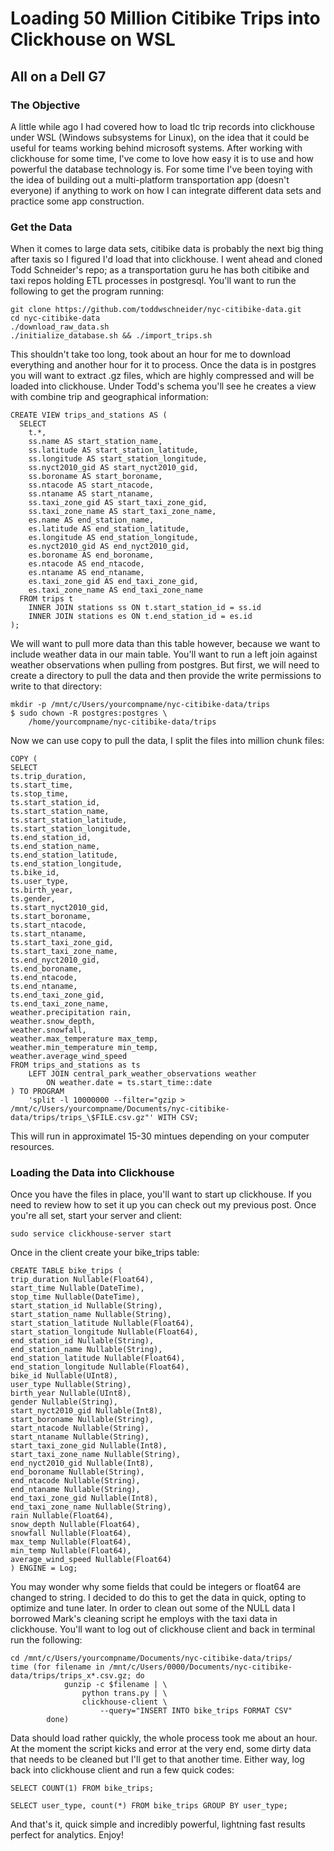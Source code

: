 # Loading 50 Million Citibike Trips into Clickhouse on WSL
## All on a Dell G7


### The Objective
A little while ago I had covered how to load tlc trip records into clickhouse under WSL (Windows subsystems for Linux), on the idea that it could be useful for teams working behind microsoft systems. After working with clickhouse for some time, I've come to love how easy it is to use and how powerful the database technology is. For some time I've been toying with the idea of building out a multi-platform transportation app (doesn't everyone) if anything to work on how I can integrate different data sets and practice some app construction.

### Get the Data
When it comes to large data sets, citibike data is probably the next big thing after taxis so I figured I'd load that into clickhouse. I went ahead and cloned Todd Schneider's repo; as a transportation guru he has both citibike and taxi repos holding ETL processes in postgresql. You'll want to run the following to get the program running:

```
git clone https://github.com/toddwschneider/nyc-citibike-data.git
cd nyc-citibike-data
./download_raw_data.sh
./initialize_database.sh && ./import_trips.sh
```

This shouldn't take too long, took about an hour for me to download everything and another hour for it to process. Once the data is in postgres you will want to extract .gz files, which are highly compressed and will be loaded into clickhouse. Under Todd's schema you'll see he creates a view with combine trip and geographical information:

```
CREATE VIEW trips_and_stations AS (
  SELECT
    t.*,
    ss.name AS start_station_name,
    ss.latitude AS start_station_latitude,
    ss.longitude AS start_station_longitude,
    ss.nyct2010_gid AS start_nyct2010_gid,
    ss.boroname AS start_boroname,
    ss.ntacode AS start_ntacode,
    ss.ntaname AS start_ntaname,
    ss.taxi_zone_gid AS start_taxi_zone_gid,
    ss.taxi_zone_name AS start_taxi_zone_name,
    es.name AS end_station_name,
    es.latitude AS end_station_latitude,
    es.longitude AS end_station_longitude,
    es.nyct2010_gid AS end_nyct2010_gid,
    es.boroname AS end_boroname,
    es.ntacode AS end_ntacode,
    es.ntaname AS end_ntaname,
    es.taxi_zone_gid AS end_taxi_zone_gid,
    es.taxi_zone_name AS end_taxi_zone_name
  FROM trips t
    INNER JOIN stations ss ON t.start_station_id = ss.id
    INNER JOIN stations es ON t.end_station_id = es.id
);
```

We will want to pull more data than this table however, because we want to include weather data in our main table. You'll want to run a left join against weather observations when pulling from postgres. But first, we will need to create a directory to pull the data and then provide the write permissions to write to that directory:

```
mkdir -p /mnt/c/Users/yourcompname/nyc-citibike-data/trips
$ sudo chown -R postgres:postgres \
    /home/yourcompname/nyc-citibike-data/trips
```

Now we can use copy to pull the data, I split the files into million chunk files:
```
COPY (
SELECT
ts.trip_duration,
ts.start_time,
ts.stop_time,
ts.start_station_id,
ts.start_station_name,
ts.start_station_latitude,
ts.start_station_longitude,
ts.end_station_id,
ts.end_station_name,
ts.end_station_latitude,
ts.end_station_longitude,
ts.bike_id,
ts.user_type,
ts.birth_year,
ts.gender, 
ts.start_nyct2010_gid,
ts.start_boroname,
ts.start_ntacode,
ts.start_ntaname,
ts.start_taxi_zone_gid,
ts.start_taxi_zone_name,
ts.end_nyct2010_gid,
ts.end_boroname,
ts.end_ntacode,
ts.end_ntaname,
ts.end_taxi_zone_gid,
ts.end_taxi_zone_name,
weather.precipitation rain,
weather.snow_depth,
weather.snowfall,
weather.max_temperature max_temp,
weather.min_temperature min_temp,
weather.average_wind_speed
FROM trips_and_stations as ts 
    LEFT JOIN central_park_weather_observations weather
        ON weather.date = ts.start_time::date
) TO PROGRAM
    'split -l 10000000 --filter="gzip > /mnt/c/Users/yourcompname/Documents/nyc-citibike-data/trips/trips_\$FILE.csv.gz"' WITH CSV;
```
This will run in approximatel 15-30 mintues depending on your computer resources.

### Loading the Data into Clickhouse
Once you have the files in place, you'll want to start up clickhouse. If you need to review how to set it up you can check out my previous post. Once you're all set, start your server and client:

```sudo service clickhouse-server start```

Once in the client create your bike_trips table:
```
CREATE TABLE bike_trips (
trip_duration Nullable(Float64),
start_time Nullable(DateTime),
stop_time Nullable(DateTime),
start_station_id Nullable(String),
start_station_name Nullable(String),
start_station_latitude Nullable(Float64),
start_station_longitude Nullable(Float64),
end_station_id Nullable(String),
end_station_name Nullable(String),
end_station_latitude Nullable(Float64),
end_station_longitude Nullable(Float64),
bike_id Nullable(UInt8),
user_type Nullable(String),
birth_year Nullable(UInt8),
gender Nullable(String),
start_nyct2010_gid Nullable(Int8),
start_boroname Nullable(String),
start_ntacode Nullable(String),
start_ntaname Nullable(String),
start_taxi_zone_gid Nullable(Int8),
start_taxi_zone_name Nullable(String),
end_nyct2010_gid Nullable(Int8),
end_boroname Nullable(String), 
end_ntacode Nullable(String),
end_ntaname Nullable(String),
end_taxi_zone_gid Nullable(Int8),
end_taxi_zone_name Nullable(String),
rain Nullable(Float64),
snow_depth Nullable(Float64),
snowfall Nullable(Float64),
max_temp Nullable(Float64),
min_temp Nullable(Float64),
average_wind_speed Nullable(Float64)
) ENGINE = Log;
```

You may wonder why some fields that could be integers or float64 are changed to string. I decided to do this to get the data in quick, opting to optimize and tune later. In order to clean out some of the NULL data I borrowed Mark's cleaning script he employs with the taxi data in clickhouse. You'll want to log out of clickhouse client and back in terminal run the following:
```
cd /mnt/c/Users/yourcompname/Documents/nyc-citibike-data/trips/
time (for filename in /mnt/c/Users/0000/Documents/nyc-citibike-data/trips/trips_x*.csv.gz; do
            gunzip -c $filename | \
                python trans.py | \
                clickhouse-client \
                    --query="INSERT INTO bike_trips FORMAT CSV"
        done)
```
Data should load rather quickly, the whole process took me about an hour. At the moment the script kicks and error at the very end, some dirty data that needs to be cleaned but I'll get to that another time. Either way, log back into clickhouse client and run a few quick codes:

```
SELECT COUNT(1) FROM bike_trips;
```

```
SELECT user_type, count(*) FROM bike_trips GROUP BY user_type;
```

And that's it, quick simple and incredibly powerful, lightning fast results perfect for analytics. Enjoy!